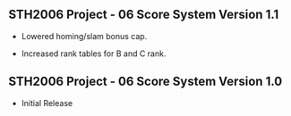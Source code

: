 ## STH2006 Project - 06 Score System Version 1.1

- Lowered homing/slam bonus cap. 

- Increased rank tables for B and C rank.

## STH2006 Project - 06 Score System Version 1.0

- Initial Release
